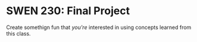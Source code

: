 
SWEN 230: Final Project
================================================================

Create somethign fun that *you're* interested in using concepts learned from this class.

